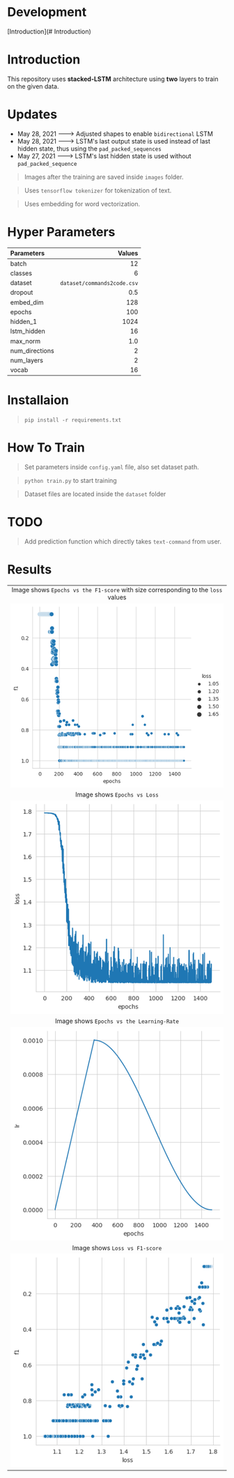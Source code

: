 # Development
[Introduction](# Introduction)


# Introduction
This repository uses **stacked-LSTM** architecture using **two** layers to 
train on the given data.

# Updates

- May 28, 2021 ---> Adjusted shapes to enable `bidirectional` LSTM 
- May 28, 2021 ---> LSTM's last output state is used instead of last hidden state, thus using the `pad_packed_sequences`
- May 27, 2021 ---> LSTM's last hidden state is used without `pad_packed_sequence` 


> Images after the training are saved inside `images` folder.

> Uses `tensorflow tokenizer` for tokenization of text.

> Uses embedding for word vectorization. 
# Hyper Parameters
| Parameters | Values |
| :---------- | -------:|
batch          | 12
classes        | 6
dataset        | `dataset/commands2code.csv`
dropout        | 0.5
embed_dim      | 128
epochs         | 100
hidden_1       | 1024
lstm_hidden    | 16
max_norm       | 1.0
num_directions |  2
num_layers     |  2
vocab          | 16

# Installaion
>`pip install -r requirements.txt`
# How To Train
>Set parameters inside `config.yaml` file, also set dataset path. 

> `python train.py` to start training

> Dataset files are located inside the `dataset` folder

# TODO
> Add prediction function which directly takes `text-command` from user.


# Results
|  |
|:-----:|
|Image shows `Epochs vs the F1-score` with size corresponding to the `loss` values| 
|![Epochs vs F1 score loss](images/epochs_f1_loss.png)|
|Image shows `Epochs vs Loss`| 
|![Epochs vs loss](images/epochs_loss.png)|
|Image shows `Epochs vs the Learning-Rate`|
|![Epochs vs LR](images/epochs_lr.png)|
|Image shows `Loss vs F1-score`|
|![Loss vs F1-score](images/loss_f1.png)|
